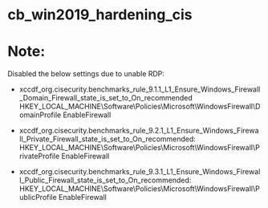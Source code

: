 # cb_win2019_hardening_cis

# Note:

Disabled the below settings due to unable RDP:

* xccdf_org.cisecurity.benchmarks_rule_9.1.1_L1_Ensure_Windows_Firewall_Domain_Firewall_state_is_set_to_On_recommended
HKEY_LOCAL_MACHINE\Software\Policies\Microsoft\WindowsFirewall\DomainProfile EnableFirewall

* xccdf_org.cisecurity.benchmarks_rule_9.2.1_L1_Ensure_Windows_Firewall_Private_Firewall_state_is_set_to_On_recommended:
HKEY_LOCAL_MACHINE\Software\Policies\Microsoft\WindowsFirewall\PrivateProfile EnableFirewall

* xccdf_org.cisecurity.benchmarks_rule_9.3.1_L1_Ensure_Windows_Firewall_Public_Firewall_state_is_set_to_On_recommended:
HKEY_LOCAL_MACHINE\Software\Policies\Microsoft\WindowsFirewall\PublicProfile EnableFirewall
